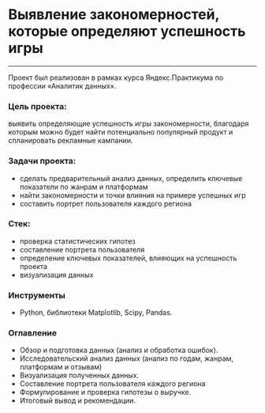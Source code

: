 # Выявление закономерностей, которые определяют успешность игры 
---

Проект был реализован в рамках курса Яндекс.Практикума по профессии «Аналитик данных».

### Цель проекта: 
выявить определяющие успешность игры закономерности, благодаря которым можно будет найти потенциально популярный продукт и спланировать рекламные кампании.


### Задачи проекта:
- сделать предварительный анализ данных, определить ключевые показатели по жанрам и платформам
- найти закономерности и точки влияния на примере успешных игр
- составить портрет пользователя каждого региона

### Стек:
- проверка статистических гипотез
- составление портрета пользователя
- определение ключевых показателей, влияющих на успешность проекта
- визуализация данных

### Инструменты
- Python, библиотеки Matplotlib, Scipy, Pandas.

### Оглавление
- Обзор и подготовка данных (анализ и обработка ошибок).
- Исследовательский анализ данных (анализ по годам, жанрам, платформам и отзывам)
- Визуализация полученных данных.
- Составление портрета пользователя каждого региона
- Формулирование и проверка гипотезы о выручке.
- Итоговый вывод и рекомендации.
